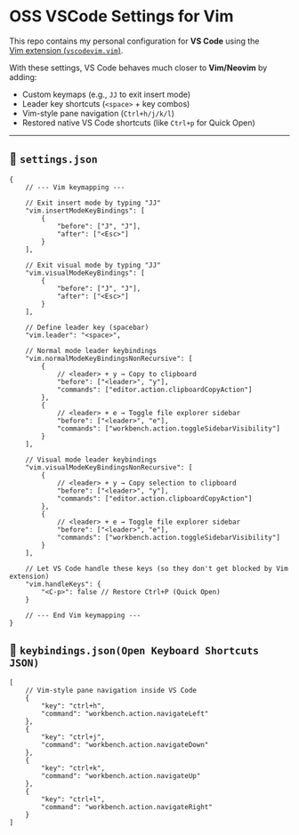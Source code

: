 # OSS VSCode Settings for Vim

This repo contains my personal configuration for **VS Code** using the  
[Vim extension (`vscodevim.vim`)](https://open-vsx.org/vscode/item?itemName=vscodevim.vim).  

With these settings, VS Code behaves much closer to **Vim/Neovim** by adding:  
- Custom keymaps (e.g., `JJ` to exit insert mode)  
- Leader key shortcuts (`<space>` + key combos)  
- Vim-style pane navigation (`Ctrl+h/j/k/l`)  
- Restored native VS Code shortcuts (like `Ctrl+p` for Quick Open) 

---

## 📌 `settings.json`

```jsonc
{
    // --- Vim keymapping ---
    
    // Exit insert mode by typing "JJ"
    "vim.insertModeKeyBindings": [
        {
            "before": ["J", "J"],
            "after": ["<Esc>"]
        }
    ],

    // Exit visual mode by typing "JJ"
    "vim.visualModeKeyBindings": [
        {
            "before": ["J", "J"],
            "after": ["<Esc>"]
        }
    ],

    // Define leader key (spacebar)
    "vim.leader": "<space>",

    // Normal mode leader keybindings
    "vim.normalModeKeyBindingsNonRecursive": [
        {
            // <leader> + y → Copy to clipboard
            "before": ["<leader>", "y"],
            "commands": ["editor.action.clipboardCopyAction"]
        },
        {
            // <leader> + e → Toggle file explorer sidebar
            "before": ["<leader>", "e"],
            "commands": ["workbench.action.toggleSidebarVisibility"]
        }
    ],

    // Visual mode leader keybindings
    "vim.visualModeKeyBindingsNonRecursive": [
        {
            // <leader> + y → Copy selection to clipboard
            "before": ["<leader>", "y"],
            "commands": ["editor.action.clipboardCopyAction"]
        },
        {
            // <leader> + e → Toggle file explorer sidebar
            "before": ["<leader>", "e"],
            "commands": ["workbench.action.toggleSidebarVisibility"]
        }
    ],

    // Let VS Code handle these keys (so they don't get blocked by Vim extension)
    "vim.handleKeys": {
        "<C-p>": false // Restore Ctrl+P (Quick Open)
    }

    // --- End Vim keymapping ---
}
```

## 📌 `keybindings.json(Open Keyboard Shortcuts JSON)`
```jsonc
[
    // Vim-style pane navigation inside VS Code
    {
        "key": "ctrl+h",
        "command": "workbench.action.navigateLeft"
    },
    {
        "key": "ctrl+j",
        "command": "workbench.action.navigateDown"
    },
    {
        "key": "ctrl+k",
        "command": "workbench.action.navigateUp"
    },
    {
        "key": "ctrl+l",
        "command": "workbench.action.navigateRight"
    }
]
```
